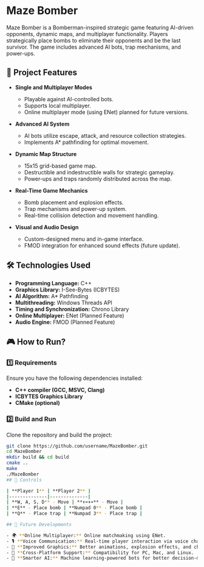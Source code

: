 # Maze Bomber

Maze Bomber is a Bomberman-inspired strategic game featuring AI-driven opponents, dynamic maps, and multiplayer functionality. Players strategically place bombs to eliminate their opponents and be the last survivor. The game includes advanced AI bots, trap mechanisms, and power-ups.

## 🚀 Project Features

- **Single and Multiplayer Modes**  
  - Playable against AI-controlled bots.  
  - Supports local multiplayer.  
  - Online multiplayer mode (using ENet) planned for future versions.  

- **Advanced AI System**  
  - AI bots utilize escape, attack, and resource collection strategies.  
  - Implements A* pathfinding for optimal movement.  

- **Dynamic Map Structure**  
  - 15x15 grid-based game map.  
  - Destructible and indestructible walls for strategic gameplay.  
  - Power-ups and traps randomly distributed across the map.  

- **Real-Time Game Mechanics**  
  - Bomb placement and explosion effects.  
  - Trap mechanisms and power-up system.  
  - Real-time collision detection and movement handling.  

- **Visual and Audio Design**  
  - Custom-designed menu and in-game interface.  
  - FMOD integration for enhanced sound effects (future update).  

## 🛠 Technologies Used

- **Programming Language:** C++  
- **Graphics Library:** I-See-Bytes (ICBYTES)  
- **AI Algorithm:** A* Pathfinding  
- **Multithreading:** Windows Threads API  
- **Timing and Synchronization:** Chrono Library  
- **Online Multiplayer:** ENet (Planned Feature)  
- **Audio Engine:** FMOD (Planned Feature)  

## 🎮 How to Run?

### 1️⃣ Requirements

Ensure you have the following dependencies installed:

- **C++ compiler (GCC, MSVC, Clang)**  
- **ICBYTES Graphics Library**  
- **CMake (optional)**  

### 2️⃣ Build and Run

Clone the repository and build the project:

```bash
git clone https://github.com/username/MazeBomber.git
cd MazeBomber
mkdir build && cd build
cmake ..
make
./MazeBomber
## 🎯 Controls

| **Player 1** | **Player 2** |
|--------------|--------------|
| **W, A, S, D** - Move | **⬆️⬅️⬇️➡️** - Move |
| **E** - Place bomb | **Numpad 0** - Place bomb |
| **Q** - Place trap | **Numpad 3** - Place trap |

## 🔮 Future Developments

- 🌍 **Online Multiplayer:** Online matchmaking using ENet.
- 🎙 **Voice Communication:** Real-time player interaction via voice chat.
- 🎨 **Improved Graphics:** Better animations, explosion effects, and character movements.
- 📱 **Cross-Platform Support:** Compatibility for PC, Mac, and Linux.
- 🤖 **Smarter AI:** Machine learning-powered bots for better decision-making.
